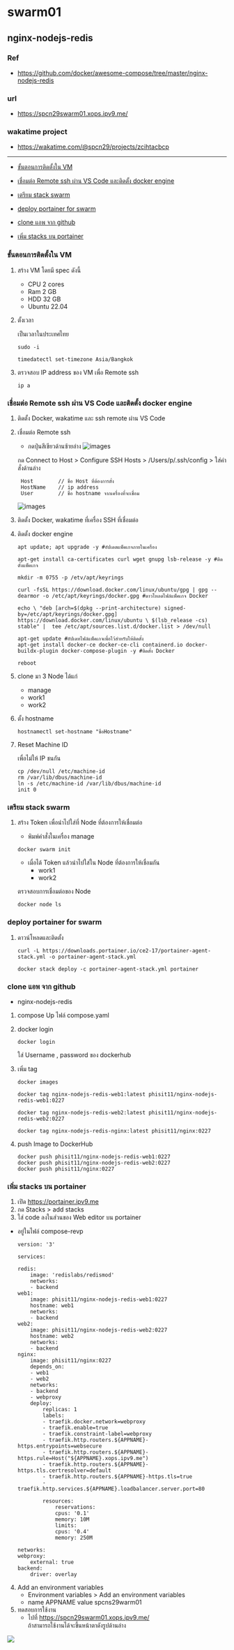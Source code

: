 # swarm01
## nginx-nodejs-redis

### Ref
* https://github.com/docker/awesome-compose/tree/master/nginx-nodejs-redis
### url
* https://spcn29swarm01.xops.ipv9.me/

### wakatime project
* https://wakatime.com/@spcn29/projects/zcihtacbcp
---
* [ขั้นตอนการติดตั้งใน VM](https://github.com/pphisit/swarm01#%E0%B8%82%E0%B8%B1%E0%B9%89%E0%B8%99%E0%B8%95%E0%B8%AD%E0%B8%99%E0%B8%81%E0%B8%B2%E0%B8%A3%E0%B8%95%E0%B8%B4%E0%B8%94%E0%B8%95%E0%B8%B1%E0%B9%89%E0%B8%87%E0%B9%83%E0%B8%99-vm)

* [เชื่อมต่อ Remote ssh ผ่าน VS Code และติดตั้ง docker engine](https://github.com/pphisit/swarm01#%E0%B9%80%E0%B8%8A%E0%B8%B7%E0%B9%88%E0%B8%AD%E0%B8%A1%E0%B8%95%E0%B9%88%E0%B8%AD-remote-ssh-%E0%B8%9C%E0%B9%88%E0%B8%B2%E0%B8%99-vs-code-%E0%B9%81%E0%B8%A5%E0%B8%B0%E0%B8%95%E0%B8%B4%E0%B8%94%E0%B8%95%E0%B8%B1%E0%B9%89%E0%B8%87-docker-engine)
* [เตรียม stack swarm](https://github.com/pphisit/swarm01#%E0%B9%80%E0%B8%95%E0%B8%A3%E0%B8%B5%E0%B8%A2%E0%B8%A1-stack-swarm)
* [deploy portainer for swarm ](https://github.com/pphisit/swarm01#%E0%B9%80%E0%B8%95%E0%B8%A3%E0%B8%B5%E0%B8%A2%E0%B8%A1-stack-swarm)
* [clone แอพ จาก github](https://github.com/pphisit/swarm01#%E0%B9%80%E0%B8%95%E0%B8%A3%E0%B8%B5%E0%B8%A2%E0%B8%A1-stack-swarm)
* [เพิ่ม stacks บน portainer](https://github.com/pphisit/swarm01#%E0%B9%80%E0%B8%95%E0%B8%A3%E0%B8%B5%E0%B8%A2%E0%B8%A1-stack-swarm)
### ขั้นตอนการติดตั้งใน VM
1. สร้าง VM โดยมี spec ดังนี้
    * CPU 2 cores
    * Ram 2 GB
    * HDD 32 GB
    * Ubuntu 22.04
2. ตั้งเวลา

    เป็นเวลาในประเทศไทย
    ```
    sudo -i
    ```
    ```
    timedatectl set-timezone Asia/Bangkok
    ```
3. ตรวจสอบ IP address ของ VM เพื่อ Remote ssh
    ```
    ip a
    ```
### เชื่อมต่อ Remote ssh ผ่าน VS Code และติดตั้ง docker engine 
1. ติดตั้ง Docker, wakatime และ ssh remote ผ่าน VS Code
2. เชื่อมต่อ Remote ssh 
    * กดปุ่นสีเขียวด้านซ้ายล่าง
![images](https://user-images.githubusercontent.com/109591322/222915170-eea6290c-3494-4998-a50e-504b6d00b3ca.png)

    กด Connect to Host > Configure SSH Hosts > /Users/p/.ssh/config > ใส่คำสั่งด้านล่าง

    
        Host        // ชื่อ Host ที่ต้องการตั้ง
        HostName    // ip address
        User        // ชื่อ hostname จากเครื่องที่จะเชื่อม
    
    ![images](https://user-images.githubusercontent.com/109591322/222915172-0b26924e-d083-4126-80e5-6cec87b32832.png)
4. ติดตั้ง Docker, wakatime ที่เครื่อง SSH ที่เชื่อมต่อ 

5. ติดตั้ง docker engine 
    ```
    apt update; apt upgrade -y #อัปเดตแพ็คเกจภายในเครื่อง

    apt-get install ca-certificates curl wget gnupg lsb-release -y #ติดตั้งแพ็คเกจ

    mkdir -m 0755 -p /etv/apt/keyrings

    curl -fsSL https://download.docker.com/linux/ubuntu/gpg | gpg --dearmor -o /etc/apt/keyrings/docker.gpg #ดาวโหลดไฟล์แพ็คเกจ Docker

    echo \ "deb [arch=$(dpkg --print-architecture) signed-by=/etc/apt/keyrings/docker.gpg] https://download.docker.com/linux/ubuntu \ $(lsb_release -cs) stable" |  tee /etc/apt/sources.list.d/docker.list > /dev/null

    apt-get update #อัปเดทไฟล์แพ็คเกจเพื่อไว้สำหรับให้ติดตั้ง
    apt-get install docker-ce docker-ce-cli containerd.io docker-buildx-plugin docker-compose-plugin -y #ติดตั้ง Docker

    reboot
    ```
4. clone มา 3 Node ได้แก่
    * manage
    * work1
    * work2
5. ตั้ง hostname
    ```
    hostnamectl set-hostname "ชื่อHostname"
    ```
6. Reset Machine ID 

    เพื่อไม่ให้ IP ชนกัน
    ```
    cp /dev/null /etc/machine-id
    rm /var/lib/dbus/machine-id
    ln -s /etc/machine-id /var/lib/dbus/machine-id
    init 0
    ```


### เตรียม stack swarm  
1. สร้าง Token 
    เพื่อนำไปใส่ที่ Node ที่ต้องการให้เชื่อมต่อ
    * พิมพ์คำสั่งในเครื่อง manage
    ```
    docker swarm init 
    ```
    * เมื่อได้ Token แล้วนำไปใส่ใน Node ที่ต้องการให้เชื่อมกัน
        * work1
        * work2
    
    ตรวจสอบการเชื่อมต่อของ Node
    ```
    docker node ls
    ```
### deploy portainer for swarm 
1.  ดาวน์โหลดและติดตั้ง
    ```
    curl -L https://downloads.portainer.io/ce2-17/portainer-agent-stack.yml -o portainer-agent-stack.yml
    ```
    ```
    docker stack deploy -c portainer-agent-stack.yml portainer
    ```
### clone แอพ จาก github    
* nginx-nodejs-redis
1. compose Up ไฟล์ compose.yaml
2. docker login
    ```
    docker login 
    ```
    ใส่ Username , password ของ dockerhub

3. เพิ่ม tag 
    ``` 
    docker images
    ```
    ``` 
    docker tag nginx-nodejs-redis-web1:latest phisit11/nginx-nodejs-redis-web1:0227

    docker tag nginx-nodejs-redis-web2:latest phisit11/nginx-nodejs-redis-web2:0227

    docker tag nginx-nodejs-redis-nginx:latest phisit11/nginx:0227
    ```
4. push Image to DockerHub
    ``` 
    docker push phisit11/nginx-nodejs-redis-web1:0227
    docker push phisit11/nginx-nodejs-redis-web2:0227
    docker push phisit11/nginx:0227
    ```
### เพิ่ม stacks บน portainer
1. เปิด https://portainer.ipv9.me
2. กด Stacks > add stacks 
3. ใส่ code ลงในส่วนของ Web editor บน portainer
* อยู่ในไฟล์ compose-revp
    ```
    version: '3'

    services:

    redis:
        image: 'redislabs/redismod'
        networks:
        - backend
    web1:
        image: phisit11/nginx-nodejs-redis-web1:0227
        hostname: web1
        networks:
        - backend
    web2:
        image: phisit11/nginx-nodejs-redis-web2:0227
        hostname: web2
        networks:
        - backend
    nginx:
        image: phisit11/nginx:0227
        depends_on:
        - web1
        - web2
        networks:
        - backend
        - webproxy
        deploy:
            replicas: 1
            labels:
            - traefik.docker.network=webproxy
            - traefik.enable=true
            - traefik.constraint-label=webproxy
            - traefik.http.routers.${APPNAME}-https.entrypoints=websecure
            - traefik.http.routers.${APPNAME}-https.rule=Host("${APPNAME}.xops.ipv9.me")
            - traefik.http.routers.${APPNAME}-https.tls.certresolver=default
            - traefik.http.routers.${APPNAME}-https.tls=true
            - traefik.http.services.${APPNAME}.loadbalancer.server.port=80
            
            resources:
                reservations:
                cpus: '0.1'
                memory: 10M
                limits:
                cpus: '0.4'
                memory: 250M   

    networks:
    webproxy:
        external: true
    backend:
        driver: overlay
    ```

4. Add an environment variables
    * Environment variables > Add an environment variables
    * name APPNAME value spcns29warm01
5. ทดสอบการใช้งาน 
    * ไปที่ https://spcn29swarm01.xops.ipv9.me/  
    ถ้าสามารถใช้งานได้จะขึ้นหน้าตาดังรูปด้านล่าง

![](https://user-images.githubusercontent.com/109591322/222915178-92090cab-c17c-48d9-8899-cbaa3ec5b2e6.png)